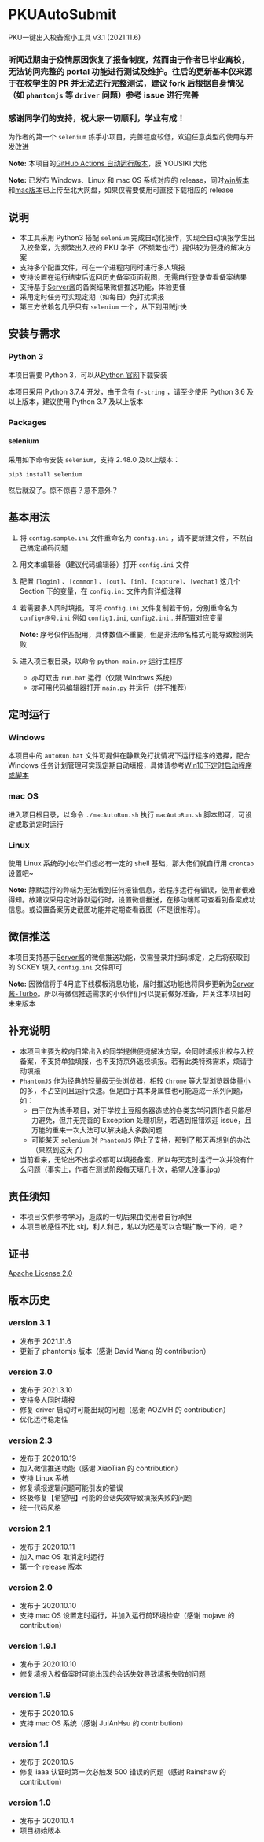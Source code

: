 # PKUAutoSubmit
PKU一键出入校备案小工具 v3.1 (2021.11.6)

### 听闻近期由于疫情原因恢复了报备制度，然而由于作者已毕业离校，无法访问完整的 portal 功能进行测试及维护。往后的更新基本仅来源于在校学生的 PR 并无法进行完整测试，建议 fork 后根据自身情况（如 `phantomjs` 等 `driver` 问题）参考 issue 进行完善

### 感谢同学们的支持，祝大家一切顺利，学业有成！

为作者的第一个 `selenium` 练手小项目，完善程度较低，欢迎任意类型的使用与开发改进



**Note:** 本项目的[GitHub Actions 自动运行版本](https://github.com/YOUSIKI/PKUAutoSubmit-action)，膜 YOUSIKI 大佬

**Note:** 已发布 Windows、Linux 和 mac OS 系统对应的 release，同时[win版本](https://disk.pku.edu.cn:443/link/2BBC855503C63E8F226E5B4D06E39340)和[mac版本](https://disk.pku.edu.cn:443/link/BC1F69A1E726726965C125338C61FA98)已上传至北大网盘，如果仅需要使用可直接下载相应的 release

## 说明

- 本工具采用 Python3 搭配 `selenium` 完成自动化操作，实现全自动填报学生出入校备案，为频繁出入校的 PKU 学子（不频繁也行）提供较为便捷的解决方案
- 支持多个配置文件，可在一个进程内同时进行多人填报
- 支持设置在运行结束后返回历史备案页面截图，无需自行登录查看备案结果
- 支持基于[Server酱](https://sct.ftqq.com/)的备案结果微信推送功能，体验更佳
- 采用定时任务可实现定期（如每日）免打扰填报
- 第三方依赖包几乎只有 `selenium` 一个，从下到用贼jr快

## 安装与需求

### Python 3

本项目需要 Python 3，可以从[Python 官网](https://www.python.org/)下载安装

本项目采用 Python 3.7.4 开发，由于含有 `f-string` ，请至少使用 Python 3.6 及以上版本，建议使用 Python 3.7 及以上版本

### Packages

#### selenium

采用如下命令安装 `selenium`，支持 2.48.0 及以上版本：

```
pip3 install selenium
```

然后就没了。惊不惊喜？意不意外？

## 基本用法

1. 将 `config.sample.ini` 文件重命名为 `config.ini` ，请不要新建文件，不然自己搞定编码问题

2. 用文本编辑器（建议代码编辑器）打开 `config.ini` 文件

3. 配置 `[login]` 、`[common]` 、`[out]`、`[in]`、`[capture]`、`[wechat]` 这几个 Section 下的变量，在 `config.ini` 文件内有详细注释

4. 若需要多人同时填报，可将 `config.ini` 文件复制若干份，分别重命名为 `config+序号.ini` 例如 `config1.ini`,  `config2.ini`...并配置对应变量

   **Note:** 序号仅作匹配用，具体数值不重要，但是非法命名格式可能导致检测失败

5. 进入项目根目录，以命令 `python main.py` 运行主程序
   - 亦可双击 `run.bat` 运行（仅限 Windows 系统）
   - 亦可用代码编辑器打开 `main.py` 并运行（并不推荐）

## 定时运行

### Windows

本项目中的 `autoRun.bat` 文件可提供在静默免打扰情况下运行程序的选择，配合 Windows 任务计划管理可实现定期自动填报，具体请参考[Win10下定时启动程序或脚本](https://blog.csdn.net/xielifu/article/details/81016220)

### mac OS

进入项目根目录，以命令 `./macAutoRun.sh` 执行 `macAutoRun.sh` 脚本即可，可设定或取消定时运行

### Linux

使用 Linux 系统的小伙伴们想必有一定的 shell 基础，那大佬们就自行用 `crontab` 设置吧~



**Note:** 静默运行的弊端为无法看到任何报错信息，若程序运行有错误，使用者很难得知。故建议采用定时静默运行时，设置微信推送，在移动端即可查看到备案成功信息。或设置备案历史截图功能并定期查看截图（不是很推荐）。

## 微信推送

本项目支持基于[Server酱](https://sct.ftqq.com/)的微信推送功能，仅需登录并扫码绑定，之后将获取到的 SCKEY 填入 `config.ini` 文件即可

**Note:** 因微信将于4月底下线模板消息功能，届时推送功能也将同步更新为[Server酱-Turbo](https://sct.ftqq.com/)。所以有微信推送需求的小伙伴们可以提前做好准备，并关注本项目的未来版本

## 补充说明

- 本项目主要为校内日常出入的同学提供便捷解决方案，会同时填报出校与入校备案，不支持单独填报，也不支持京外返校填报。若有此类特殊需求，烦请手动填报
- `PhantomJS` 作为经典的轻量级无头浏览器，相较 `Chrome` 等大型浏览器体量小的多，不占空间且运行快速。但是由于其本身属性也可能造成一系列问题，如：
   - 由于仅为练手项目，对于学校土豆服务器造成的各类玄学问题作者只能尽力避免，但并无完善的 Exception 处理机制，若遇到报错欢迎 issue，且万能的重来一次大法可以解决绝大多数问题
   - 可能某天 `selenium` 对 `PhantomJS` 停止了支持，那到了那天再想别的办法（果然到这天了）
- 当前看来，无论出不出学校都可以填报备案，所以每天定时运行一次并没有什么问题（事实上，作者在测试阶段每天填几十次，希望人没事.jpg）

## 责任须知

- 本项目仅供参考学习，造成的一切后果由使用者自行承担
- 本项目敏感性不比 skj，利人利己，私以为还是可以合理扩散一下的，吧？

## 证书

[Apache License 2.0](https://github.com/Bruuuuuuce/PKUAutoSubmit/blob/main/LICENSE)

## 版本历史

### version 3.1

- 发布于 2021.11.6
- 更新了 phantomjs 版本（感谢 David Wang 的 contribution）

### version 3.0

- 发布于 2021.3.10
- 支持多人同时填报
- 修复 driver 启动时可能出现的问题（感谢 AOZMH 的 contribution）
- 优化运行稳定性

### version 2.3

- 发布于 2020.10.19
- 加入微信推送功能（感谢 XiaoTian 的 contribution）
- 支持 Linux 系统
- 修复填报逻辑问题可能引发的错误
- 终极修复【希望吧】可能的会话失效导致填报失败的问题
- 统一代码风格

### version 2.1

- 发布于 2020.10.11
- 加入 mac OS 取消定时运行
- 第一个 release 版本

### version 2.0

- 发布于 2020.10.10
- 支持 mac OS 设置定时运行，并加入运行前环境检查（感谢 mojave 的 contribution）

### version 1.9.1

- 发布于 2020.10.10
- 修复填报入校备案时可能出现的会话失效导致填报失败的问题

### version 1.9

- 发布于 2020.10.5
- 支持 mac OS 系统（感谢 JuiAnHsu 的 contribution）

### version 1.1

- 发布于 2020.10.5
- 修复 iaaa 认证时第一次必触发 500 错误的问题（感谢 Rainshaw 的 contribution）

### version 1.0

- 发布于 2020.10.4
- 项目初始版本
